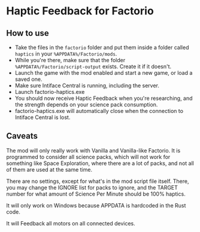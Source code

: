Haptic Feedback for Factorio
============================

How to use
----------

- Take the files in the `factorio` folder and put them inside a folder called `haptics` in your `%APPDATA%/Factorio/mods`.
- While you're there, make sure that the folder `%APPDATA%/Factorio/script-output` exists. Create it if it doesn't.
- Launch the game with the mod enabled and start a new game, or load a saved one.
- Make sure Intiface Central is running, including the server.
- Launch factorio-haptics.exe
- You should now receive Haptic Feedback when you're researching, and the strength depends on your science pack consumption.
- factorio-haptics.exe will automatically close when the connection to Intiface Central is lost.

Caveats
-------

The mod will only really work with Vanilla and Vanilla-like Factorio. It is programmed to consider all science packs, which will not work for something like Space Exploration, where there are a lot of packs, and not all of them are used at the same time.

There are no settings, except for what's in the mod script file itself. There, you may change the IGNORE list for packs to ignore, and the TARGET number for what amount of Science Per Minute should be 100% haptics.

It will only work on Windows because APPDATA is hardcoded in the Rust code.

It will Feedback all motors on all connected devices.
